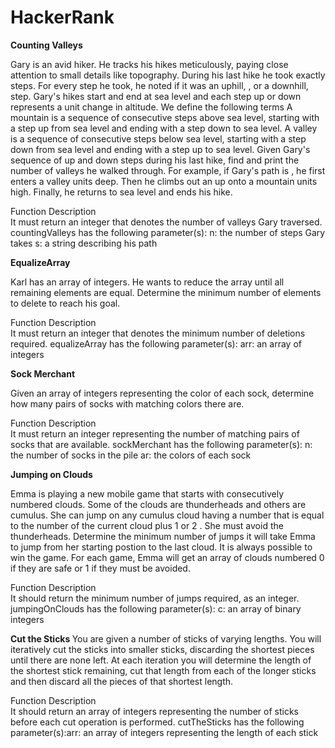# HackerRank

<b>Counting Valleys</b>
  
Gary is an avid hiker. He tracks his hikes meticulously, paying close attention to small details like topography. During his last hike he took exactly  steps. For every step he took, he noted if it was an uphill, , or a downhill,  step. Gary's hikes start and end at sea level and each step up or down represents a  unit change in altitude. We define the following terms
A mountain is a sequence of consecutive steps above sea level, starting with a step up from sea level and ending with a step down to sea level.
A valley is a sequence of consecutive steps below sea level, starting with a step down from sea level and ending with a step up to sea level.
Given Gary's sequence of up and down steps during his last hike, find and print the number of valleys he walked through.
For example, if Gary's path is , he first enters a valley  units deep. Then he climbs out an up onto a mountain  units high. Finally, he returns to sea level and ends his hike.

Function Description </br>
It must return an integer that denotes the number of valleys Gary traversed.
countingValleys has the following parameter(s):
n: the number of steps Gary takes
s: a string describing his path

<b>EqualizeArray</b>

Karl has an array of integers. He wants to reduce the array until all remaining elements are equal. Determine
the minimum number of elements to delete to reach his goal.

Function Description</br>
It must return an integer that denotes the minimum number of deletions required.
equalizeArray has the following parameter(s):
arr: an array of integers

<b>Sock Merchant</b>

Given an array of integers representing the color of each sock, determine how many pairs of socks with matching colors there are. 

Function Description</br>
It must return an integer representing the number of matching pairs of socks that are available.
sockMerchant has the following parameter(s):
n: the number of socks in the pile
ar: the colors of each sock

<b> Jumping on Clouds </b>

Emma is playing a new mobile game that starts with consecutively numbered clouds. Some of the clouds are thunderheads and others are cumulus. She can jump on any cumulus cloud having a number that is equal to the number of the current cloud plus 1 or 2 . She must avoid the thunderheads. Determine the minimum number of jumps it will take Emma to jump from her starting postion to the last cloud. It is always possible to win the game. For each game, Emma will get an array of clouds numbered 0 if they are safe or 1 if they must be avoided.

Function Description</br>
It should return the minimum number of jumps required, as an integer.
jumpingOnClouds has the following parameter(s):
c: an array of binary integers

<b> Cut the Sticks </b>
You are given a number of sticks of varying lengths. You will iteratively cut the sticks into smaller sticks, discarding the shortest pieces until there are none left. At each iteration you will determine the length of the shortest stick remaining, cut that length from each of the longer sticks and then discard all the pieces of that shortest length. 

Function Description</br>
It should return an array of integers representing the number of sticks before each cut operation is performed.
cutTheSticks has the following parameter(s):arr: an array of integers representing the length of each stick
